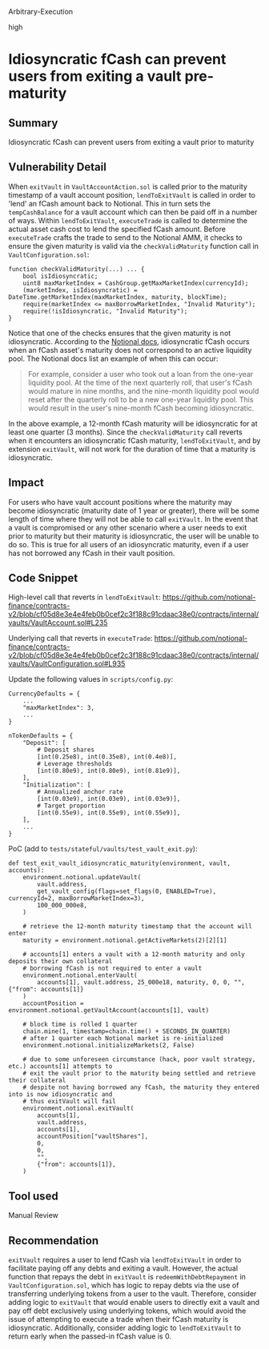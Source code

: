 Arbitrary-Execution

high

# Idiosyncratic fCash can prevent users from exiting a vault pre-maturity

## Summary
Idiosyncratic fCash can prevent users from exiting a vault prior to maturity

## Vulnerability Detail

When `exitVault` in `VaultAccountAction.sol` is called prior to the maturity timestamp of a vault account position, `lendToExitVault` is called in order to 'lend' an fCash amount back to Notional. This in turn sets the `tempCashBalance` for a vault account which can then be paid off in a number of ways. Within `lendToExitVault`, `executeTrade` is called to determine the actual asset cash cost to lend the specified fCash amount. Before `executeTrade` crafts the trade to send to the Notional AMM, it checks to ensure the given maturity is valid via the `checkValidMaturity` function call in `VaultConfiguration.sol`:

```solidity
function checkValidMaturity(...) ... {
    bool isIdiosyncratic;
    uint8 maxMarketIndex = CashGroup.getMaxMarketIndex(currencyId);
    (marketIndex, isIdiosyncratic) = DateTime.getMarketIndex(maxMarketIndex, maturity, blockTime);
    require(marketIndex <= maxBorrowMarketIndex, "Invalid Maturity");
    require(!isIdiosyncratic, "Invalid Maturity");
}
```

Notice that one of the checks ensures that the given maturity is not idiosyncratic. According to the [Notional docs](https://docs.notional.finance/notional-v2/quarterly-rolls/idiosyncratic-fcash), idiosyncratic fCash occurs when an fCash asset's maturity does not correspond to an active liquidity pool. The Notional docs list an example of when this can occur: 

> For example, consider a user who took out a loan from the one-year liquidity pool. At the time of the next quarterly roll, that user's fCash would mature in nine months, and the nine-month liquidity pool would reset after the quarterly roll to be a new one-year liquidity pool. This would result in the user's nine-month fCash becoming idiosyncratic. 

In the above example, a 12-month fCash maturity will be idiosyncratic for at least one quarter (3 months). Since the `checkValidMaturity` call reverts when it encounters an idiosyncratic fCash maturity, `lendToExitVault`, and by extension `exitVault`, will not work for the duration of time that a maturity is idiosyncratic. 

## Impact
For users who have vault account positions where the maturity may become idiosyncratic (maturity date of 1 year or greater), there will be some length of time where they will not be able to call `exitVault`. In the event that a vault is compromised or any other scenario where a user needs to exit prior to maturity but their maturity is idiosyncratic, the user will be unable to do so. This is true for all users of an idiosyncratic maturity, even if a user has not borrowed any fCash in their vault position.

## Code Snippet
High-level call that reverts in `lendToExitVault`: https://github.com/notional-finance/contracts-v2/blob/cf05d8e3e4e4feb0b0cef2c3f188c91cdaac38e0/contracts/internal/vaults/VaultAccount.sol#L235

Underlying call that reverts in `executeTrade`: https://github.com/notional-finance/contracts-v2/blob/cf05d8e3e4e4feb0b0cef2c3f188c91cdaac38e0/contracts/internal/vaults/VaultConfiguration.sol#L935

Update the following values in `scripts/config.py`:
```python3
CurrencyDefaults = {
    ...
    "maxMarketIndex": 3,
    ...
}

nTokenDefaults = {
    "Deposit": [
        # Deposit shares
        [int(0.25e8), int(0.35e8), int(0.4e8)],
        # Leverage thresholds
        [int(0.80e9), int(0.80e9), int(0.81e9)],
    ],
    "Initialization": [
        # Annualized anchor rate
        [int(0.03e9), int(0.03e9), int(0.03e9)],
        # Target proportion
        [int(0.55e9), int(0.55e9), int(0.55e9)],
    ],
    ...
}
```

PoC (add to `tests/stateful/vaults/test_vault_exit.py`):
```python3
def test_exit_vault_idiosyncratic_maturity(environment, vault, accounts):
    environment.notional.updateVault(
        vault.address,
        get_vault_config(flags=set_flags(0, ENABLED=True), currencyId=2, maxBorrowMarketIndex=3),
        100_000_000e8,
    )

    # retrieve the 12-month maturity timestamp that the account will enter
    maturity = environment.notional.getActiveMarkets(2)[2][1]

    # accounts[1] enters a vault with a 12-month maturity and only deposits their own collateral
    # borrowing fCash is not required to enter a vault
    environment.notional.enterVault(
        accounts[1], vault.address, 25_000e18, maturity, 0, 0, "", {"from": accounts[1]}
    )
    accountPosition = environment.notional.getVaultAccount(accounts[1], vault)

    # block time is rolled 1 quarter
    chain.mine(1, timestamp=chain.time() + SECONDS_IN_QUARTER)
    # after 1 quarter each Notional market is re-initialized
    environment.notional.initializeMarkets(2, False)

    # due to some unforeseen circumstance (hack, poor vault strategy, etc.) accounts[1] attempts to
    # exit the vault prior to the maturity being settled and retrieve their collateral
    # despite not having borrowed any fCash, the maturity they entered into is now idiosyncratic and
    # thus exitVault will fail
    environment.notional.exitVault(
        accounts[1],
        vault.address,
        accounts[1],
        accountPosition["vaultShares"],
        0,
        0,
        "",
        {"from": accounts[1]},
    )
```

## Tool used

Manual Review

## Recommendation
`exitVault` requires a user to lend fCash via `lendToExitVault` in order to facilitate paying off any debts and exiting a vault. However, the actual function that repays the debt in `exitVault` is `redeemWithDebtRepayment` in `VaultConfiguration.sol`, which has logic to repay debts via the use of transferring underlying tokens from a user to the vault. Therefore, consider adding logic to `exitVault` that would enable users to directly exit a vault and pay off debt exclusively using underlying tokens, which would avoid the issue of attempting to execute a trade when their fCash maturity is idiosyncratic. Additionally, consider adding logic to `lendToExitVault` to return early when the passed-in fCash value is 0.
